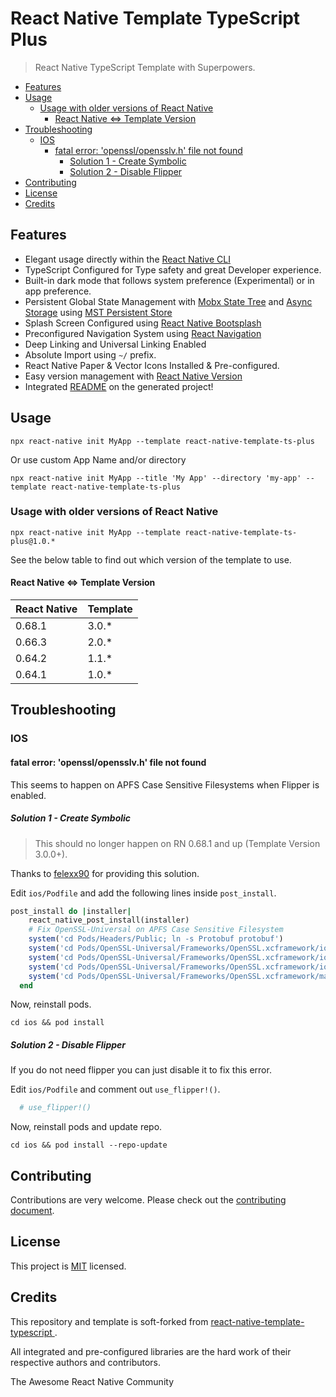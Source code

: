 # React Native Template TypeScript Plus <!-- omit in toc -->

> React Native TypeScript Template with Superpowers.

- [Features](#features)
- [Usage](#usage)
  - [Usage with older versions of React Native](#usage-with-older-versions-of-react-native)
    - [React Native <=> Template Version](#react-native--template-version)
- [Troubleshooting](#troubleshooting)
  - [IOS](#ios)
    - [fatal error: 'openssl/opensslv.h' file not found](#fatal-error-opensslopensslvh-file-not-found)
      - [Solution 1 - Create Symbolic](#solution-1---create-symbolic)
      - [Solution 2 - Disable Flipper](#solution-2---disable-flipper)
- [Contributing](#contributing)
- [License](#license)
- [Credits](#credits)

## Features

- Elegant usage directly within the [React Native CLI](https://github.com/react-native-community/cli)
- TypeScript Configured for Type safety and great Developer experience.
- Built-in dark mode that follows system preference (Experimental) or in app preference.
- Persistent Global State Management with [Mobx State Tree](https://github.com/mobxjs/mobx-state-tree) and [Async Storage](https://github.com/react-native-async-storage/async-storage) using [MST Persistent Store](https://github.com/kuasha420/mst-persistent-store)
- Splash Screen Configured using [React Native Bootsplash](https://github.com/zoontek/react-native-bootsplash)
- Preconfigured Navigation System using [React Navigation](https://reactnavigation.org/)
- Deep Linking and Universal Linking Enabled
- Absolute Import using `~/` prefix.
- React Native Paper & Vector Icons Installed & Pre-configured.
- Easy version management with [React Native Version](https://github.com/stovmascript/react-native-version)
- Integrated [README](template/README.md) on the generated project!

## Usage

`npx react-native init MyApp --template react-native-template-ts-plus`

Or use custom App Name and/or directory

`npx react-native init MyApp --title 'My App' --directory 'my-app' --template react-native-template-ts-plus`

### Usage with older versions of React Native

`npx react-native init MyApp --template react-native-template-ts-plus@1.0.*`

See the below table to find out which version of the template to use.

#### React Native <=> Template Version

| React Native | Template |
| ------------ | -------- |
| 0.68.1       | 3.0.\*   |
| 0.66.3       | 2.0.\*   |
| 0.64.2       | 1.1.\*   |
| 0.64.1       | 1.0.\*   |

## Troubleshooting

### IOS

#### fatal error: 'openssl/opensslv.h' file not found

This seems to happen on APFS Case Sensitive Filesystems when Flipper is enabled.

##### Solution 1 - Create Symbolic

> This should no longer happen on RN 0.68.1 and up (Template Version 3.0.0+).

Thanks to [felexx90](https://github.com/facebook/react-native/issues/28409#issuecomment-833182353) for providing this solution.

Edit `ios/Podfile` and add the following lines inside `post_install`.

```ruby
post_install do |installer|
    react_native_post_install(installer)
    # Fix OpenSSL-Universal on APFS Case Sensitive Filesystem
    system('cd Pods/Headers/Public; ln -s Protobuf protobuf')
    system('cd Pods/OpenSSL-Universal/Frameworks/OpenSSL.xcframework/ios-arm64_arm64e_armv7_armv7s; ln -sfh OpenSSL.framework openssl.framework')
    system('cd Pods/OpenSSL-Universal/Frameworks/OpenSSL.xcframework/ios-arm64_i386_x86_64-simulator; ln -sfh OpenSSL.framework openssl.framework')
    system('cd Pods/OpenSSL-Universal/Frameworks/OpenSSL.xcframework/ios-arm64_x86_64-maccatalyst; ln -sfh OpenSSL.framework openssl.framework')
    system('cd Pods/OpenSSL-Universal/Frameworks/OpenSSL.xcframework/macos-arm64_arm64e_x86_64; ln -sfh OpenSSL.framework openssl.framework')
  end
```

Now, reinstall pods.

`cd ios && pod install`

##### Solution 2 - Disable Flipper

If you do not need flipper you can just disable it to fix this error.

Edit `ios/Podfile` and comment out `use_flipper!()`.

```ruby
  # use_flipper!()
```

Now, reinstall pods and update repo.

`cd ios && pod install --repo-update`

## Contributing

Contributions are very welcome. Please check out the [contributing document](CONTRIBUTING.md).

## License

This project is [MIT](LICENSE) licensed.

## Credits

This repository and template is soft-forked from [ react-native-template-typescript ](https://github.com/react-native-community/react-native-template-typescript).

All integrated and pre-configured libraries are the hard work of their respective authors and contributors.

The Awesome React Native Community
